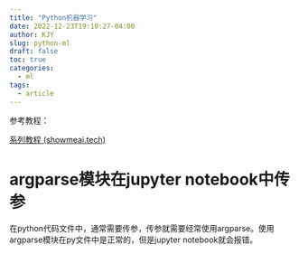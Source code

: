 ```yaml
---
title: "Python机器学习"
date: 2022-12-23T19:10:27-04:00
author: KJY
slug: python-ml
draft: false
toc: true
categories:  
  - ml
tags:        
  - article
---
```




参考教程：

[系列教程 (showmeai.tech)](https://www.showmeai.tech/tutorials/41)



# argparse模块在jupyter notebook中传参



在python代码文件中，通常需要传参，传参就需要经常使用argparse。使用argparse模块在py文件中是正常的，但是jupyter notebook就会报错。
